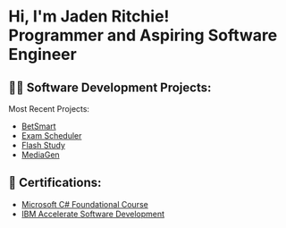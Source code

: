<h1>Hi, I'm Jaden Ritchie! <br/> Programmer and Aspiring Software Engineer <br/>


<h2>👨‍💻 Software Development Projects:</h2>

Most Recent Projects:
-   [BetSmart](https://github.com/princetsiq/BetSmart)
-   [Exam Scheduler](https://github.com/princetsiq/NYU-Exam-Scheduler)
-   [Flash Study](https://github.com/mikiyas17legesse/flashcard_saas)
  - [MediaGen](https://github.com/jadenar07/MediaGen/tree/main)

 
<h2>📃 Certifications:</h2>


  - [Microsoft C# Foundational Course](https://www.freecodecamp.org/certification/Jaden_R03/foundational-c-sharp-with-microsoft)
  - [IBM Accelerate Software Development](https://www.credly.com/badges/0bf3b211-ccee-454d-b9b6-8173809bc3a7/linked_in_profile)
